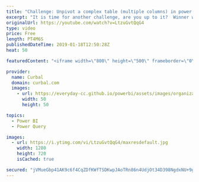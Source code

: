 ```yaml
---
title: "Challenge: Unpivot a complex table (multiple columns) in power query"
excerpt: "It is time for another challenge, are you up to it?  Winner will get my mouse mat: https://curbal.com/product/joins-mouse-mat-by-curbal  If you want to try it yourself, you will find the files on the github page: https://github.com/ruthpozuelo/PQ-Challenge-unpivot  Then you can check the solution and"
originalUrl: https://youtube.com/watch?v=LtzuGvtQqG4
type: video
price: Free
length: PT4M6S
publishedDateTime: 2019-01-18T12:50:28Z
heat: 50

featuredContent: "<iframe width=\"800\" height=\"500\" frameborder=\"0\" src=\"https://www.youtube.com/embed/LtzuGvtQqG4\" allow=\"accelerometer; autoplay; encrypted-media; gyroscope; picture-in-picture\" allowfullscreen></iframe>"

provider:
  name: Curbal
  domain: curbal.com
  images:
    - url: https://everyday-cc.github.io/powerbi/assets/images/organizations/curbal.com-50x50.jpg
      width: 50
      height: 50

topics:
  - Power BI
  - Power Query

images:
  - url: https://i.ytimg.com/vi/LtzuGvtQqG4/maxresdefault.jpg
    width: 1280
    height: 720
    isCached: true

secured: "jVMueGbp41AK9c6f4CqZDfKWfTSDKwpJAoTRn86n4UdjOt34D398NgdxNU+9g3RsjwIcGbn5VpYKQ67ccZ+iJK+3yxiVgL8IgJO3f5L5byEuO5h7CI1Q2oeqNAA4l5qvz16sDk4lHnT9TJcFGULkMsUQmnJg+YUIfMYAiQEdFZb2Atd0NLc4NOpzkL0sqWMNV3+n1MaeFyenyzv40uxPI6Ot7Hyoj5ghbgIdS1KFNWFX//sRNOzykX+v3w+m6b65Wpf876Jn+U+2dWXVeWhqprgIBsuVlZphO13diqqui9jJJHyTC0ZhCJV/y4KQXxGzBg+4ToY5QMPkOGzf3qofQKO86c+3Sqnzfo1aOd/ygJL+yIRl7Veecqo0MCK+Pmqhub/asCyA7RbaOCMU/OrQYyCMjQdJw/0JMX0b8iPQ11s=;8DKgOIZHdATxt1xbUEkIfw=="
---
```


